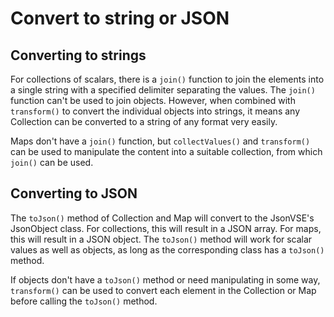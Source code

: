 # Convert to string or JSON

## Converting to strings

For collections of scalars, there is a `join()` function to join the elements into a single string with a specified delimiter separating the values. The `join()` function can't be used to join objects. However, when combined with `transform()` to convert the individual objects into strings, it means any Collection can be converted to a string of any format very easily.

Maps don't have a `join()` function, but `collectValues()` and `transform()` can be used to manipulate the content into a suitable collection, from which `join()` can be used.

## Converting to JSON

The `toJson()` method of Collection and Map will convert to the JsonVSE's JsonObject class. For collections, this will result in a JSON array. For maps, this will result in a JSON object. The `toJson()` method will work for scalar values as well as objects, as long as the corresponding class has a `toJson()` method.

If objects don't have a `toJson()` method or need manipulating in some way, `transform()` can be used to convert each element in the Collection or Map before calling the `toJson()` method.